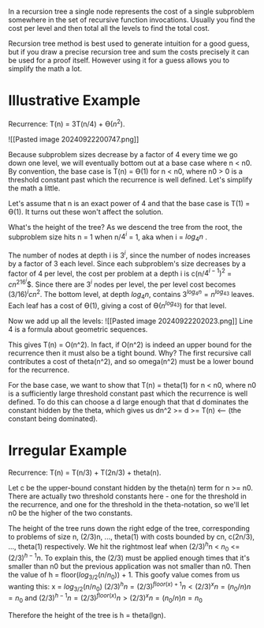 In a recursion tree a single node represents the cost of a single subproblem somewhere in the set of recursive function invocations. Usually you find the cost per level and then total all the levels to find the total cost.

Recursion tree method is best used to generate intuition for a good guess, but if you draw a precise recursion tree and sum the costs precisely it can be used for a proof itself. However using it for a guess allows you to simplify the math a lot.

# Illustrative Example
Recurrence: T(n) = 3T(n/4) + ϴ($n^2$).

![[Pasted image 20240922200747.png]]

Because subproblem sizes decrease by a factor of 4 every time we go down one level, we will eventually bottom out at a base case where n < n0. By convention, the base case is T(n) = ϴ(1) for n < n0, where n0 > 0 is a threshold constant past which the recurrence is well defined. Let's simplify the math a little.

Let's assume that n is an exact power of 4 and that the base case is T(1) = ϴ(1). It turns out these won't affect the solution.

What's the height of the tree? As we descend the tree from the root, the subproblem size hits n = 1 when n/$4^i$ = 1, aka when i = $log_4n$ .

The number of nodes at depth i is $3^i$, since the number of nodes increases by a factor of 3 each level. Since each subproblem's size decreases by a factor of 4 per level, the cost per problem at a depth i is c(n/$4^{i - 1})^2$ = $cn^216^i$$. Since there are $3^i$ nodes per level, the per level cost becomes $(3/16)^icn^2$. The bottom level, at depth $log_4n$, contains $3^{log_4n} = n^{log_43}$ leaves. Each leaf has a cost of ϴ(1), giving a cost of ϴ($n^{log_43}$) for that level.

Now we add up all the levels:
![[Pasted image 20240922202023.png]]
Line 4 is a formula about geometric sequences.

This gives T(n) = O(n^2). In fact, if O(n^2) is indeed an upper bound for the recurrence then it must also be a tight bound. Why? The first recursive call contributes a cost of theta(n^2), and so omega(n^2) must be a lower bound for the recurrence.

For the base case, we want to show that T(n) = theta(1) for n < n0, where n0 is a sufficiently large threshold constant past which the recurrence is well defined. To do this can choose a d large enough that that d dominates the constant hidden by the theta, which gives us dn^2 >= d >= T(n) <-- (the constant being dominated).
# Irregular Example
Recurrence: T(n) = T(n/3) + T(2n/3) + theta(n).

Let c be the upper-bound constant hidden by the theta(n) term for n >= n0. There are actually two threshold constants here - one for the threshold in the recurrence, and one for the threshold in the theta-notation, so we'll let n0 be the higher of the two constants.

The height of the tree runs down the right edge of the tree, corresponding to problems of size n, (2/3)n, ..., theta(1) with costs bounded by cn, c(2n/3), ..., theta(1) respectively. We hit the rightmost leaf when $(2/3)^h$n < $n_0$ <= $(2/3)^{h-1}n$. To explain this, the (2/3) must be applied enough times that it's smaller than n0 but the previous application was not smaller than n0. Then the value of h = floor($log_{3/2}(n/n_0)$) + 1. This goofy value comes from us wanting this:
x = $log_{3/2}(n/n_0)$ 
$(2/3)^hn = (2/3)^{floor(x) + 1}n < (2/3)^xn = (n_0/n)n = n_0$
and
$(2/3)^{h-1}n=(2/3)^{floor(x)}n > (2/3)^xn = (n_0/n)n = n_0$

Therefore the height of the tree is h = theta(lgn).